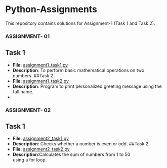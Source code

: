 # Python-Assignments
This repository contains solutions for Assignment-1 (Task 1 and Task 2).

### ASSIGNMENT- 01
## Task 1 
- **File**: [assignment1_task1.py](./assignment1_task1.py)
- **Description**: To perform basic mathematical operations on two numbers.
##Task 2
- **File**: [assignment1_task2.py](./assignment1_task2.py)
- **Description**: Program to print personalized greeting message using the full name.
- 

### ASSIGNMENT- 02
## Task 1
- **File**:  [assignment2_task1.py](./assignment2_task1.py)
- **Description**: Checks whether a number is even or odd.
##Task 2
- **File**: [assignment2_task2.py](./assignment2_task2.py)
- **Description**:Calculates the sum of numbers from 1 to 50 using a for loop.
